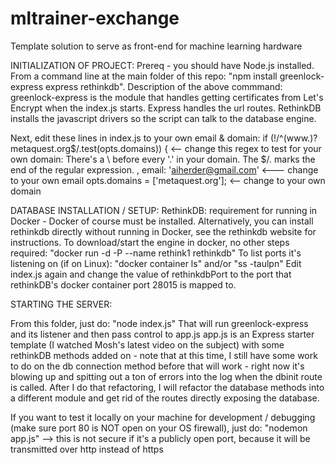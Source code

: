 # mltrainer-exchange
Template solution to serve as front-end for machine learning hardware

INITIALIZATION OF PROJECT:
Prereq - you should have Node.js installed.
From a command line at the main folder of this repo:  "npm install greenlock-express express rethinkdb".
Description of the above commmand:  greenlock-express is the module that handles getting certificates from Let's Encrypt when the index.js starts.  Express handles the url routes.  RethinkDB installs the javascript drivers so the script can talk to the database engine.

Next, edit these lines in index.js to your own email & domain:
if (!/^(www\.)?metaquest\.org$/.test(opts.domains)) {     <-- change this regex to test for your own domain:
     There's a \ before every '.' in your domain.  The $/. marks the end of the regular expression.
, email: 'aiherder@gmail.com'    <--- change to your own email
opts.domains = ['metaquest.org'];   <-- change to your own domain

DATABASE INSTALLATION / SETUP:
RethinkDB:  requirement for running in Docker - Docker of course must be installed.
Alternatively, you can install rethinkdb directly without running in Docker, see the rethinkdb website for instructions.
To download/start the engine in docker, no other steps required:  "docker run -d -P --name rethink1 rethinkdb"
To list ports it's listening on (if on Linux):
"docker container ls"
and/or
"ss -taulpn"
Edit index.js again and change the value of rethinkdbPort to the port that rethinkDB's docker container port 28015 is mapped to.

STARTING THE SERVER:

From this folder, just do:
"node index.js"
That will run greenlock-express and its listener and then pass control to app.js
app.js is an Express starter template (I watched Mosh's latest video on the subject) with some rethinkDB methods added on - note that at this time, I still have some work to do on the db connection method before that will work - right now it's blowing up and spitting out a ton of errors into the log when the dbinit route is called.  After I do that refactoring, I will refactor the database methods into a different module and get rid of the routes directly exposing the database.

If you want to test it locally on your machine for development / debugging (make sure port 80 is NOT open on your OS firewall), just do:
"nodemon app.js"  --> this is not secure if it's a publicly open port, because it will be transmitted over http instead of https



